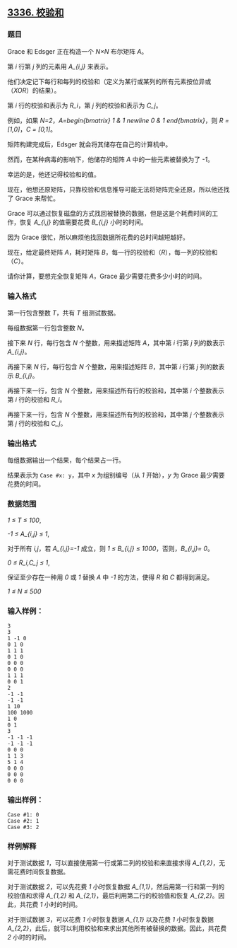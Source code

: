 ## [3336. 校验和](https://www.acwing.com/problem/content/3339/)

### 题目

Grace 和 Edsger 正在构造一个 *N×N* 布尔矩阵 *A*。

第 *i* 行第 *j* 列的元素用 *A_{i,j}* 来表示。

他们决定记下每行和每列的校验和（定义为某行或某列的所有元素按位异或（*XOR*）的结果）。

第 *i* 行的校验和表示为 *R_i*，第 *j* 列的校验和表示为 *C_j*。

例如，如果 *N=2*，*A=begin{bmatrix} 1 & 1 newline 0 & 1 end{bmatrix}*，则 *R = [1,0]*，*C = [0,1]*。

矩阵构建完成后，Edsger 就会将其储存在自己的计算机中。

然而，在某种病毒的影响下，他储存的矩阵 *A* 中的一些元素被替换为了 *-1*。

幸运的是，他还记得校验和的值。

现在，他想还原矩阵，只靠校验和信息推导可能无法将矩阵完全还原，所以他还找了 Grace 来帮忙。

Grace 可以通过恢复磁盘的方式找回被替换的数据，但是这是个耗费时间的工作，恢复 *A_{i,j}* 的值需要花费 *B_{i,j}* 小时的时间。

因为 Grace 很忙，所以麻烦他找回数据所花费的总时间越短越好。

现在，给定最终矩阵 *A*，耗时矩阵 *B*，每一行的校验和（*R*），每一列的校验和（*C*）。

请你计算，要想完全恢复矩阵 *A*，Grace 最少需要花费多少小时的时间。

### 输入格式

第一行包含整数 *T*，共有 *T* 组测试数据。

每组数据第一行包含整数 *N*。

接下来 *N* 行，每行包含 *N* 个整数，用来描述矩阵 *A*，其中第 *i* 行第 *j* 列的数表示 *A_{i,j}*。

再接下来 *N* 行，每行包含 *N* 个整数，用来描述矩阵 *B*，其中第 *i* 行第 *j* 列的数表示 *B_{i,j}*。

再接下来一行，包含 *N* 个整数，用来描述所有行的校验和，其中第 *i* 个整数表示第 *i* 行的校验和 *R_i*。

再接下来一行，包含 *N* 个整数，用来描述所有列的校验和，其中第 *j* 个整数表示第 *j* 行的校验和 *C_j*。

### 输出格式

每组数据输出一个结果，每个结果占一行。

结果表示为 `Case #x: y`，其中 *x* 为组别编号（从 *1* 开始），*y* 为 Grace 最少需要花费的时间。

### 数据范围

*1 ≤ T ≤ 100*,

*-1 ≤ A_{i,j} ≤ 1*,

对于所有 *i,j*，若 *A_{i,j}=-1* 成立，则 *1 ≤ B_{i,j} ≤ 1000*，否则，*B_{i,j}= 0*。

*0 ≤ R_i,C_j ≤ 1*,

保证至少存在一种用 *0* 或 *1* 替换 *A* 中 *-1* 的方法，使得 *R* 和 *C* 都得到满足。

*1 ≤ N ≤ 500*

### 输入样例：

```
3
3
1 -1 0
0 1 0
1 1 1
0 1 0
0 0 0
0 0 0
1 1 1
0 0 1
2
-1 -1
-1 -1
1 10
100 1000
1 0
0 1
3
-1 -1 -1
-1 -1 -1
0 0 0
1 1 3
5 1 4
0 0 0
0 0 0
0 0 0
```

### 输出样例：

```
Case #1: 0
Case #2: 1
Case #3: 2
```

### 样例解释

对于测试数据 *1*，可以直接使用第一行或第二列的校验和来直接求得 *A_{1,2}*，无需花费时间恢复数据。

对于测试数据 *2*，可以先花费 *1* 小时恢复数据 *A_{1,1}*，然后用第一行和第一列的校验值和求得 *A_{1,2}* 和 *A_{2,1}*，最后利用第二行的校验值和恢复 *A_{2,2}*。因此，共花费 *1* 小时的时间。

对于测试数据 *3*，可以花费 *1* 小时恢复数据 *A_{1,1}* 以及花费 *1* 小时恢复数据 *A_{2,2}*，此后，就可以利用校验和来求出其他所有被替换的数据。因此，共花费 *2* 小时的时间。
